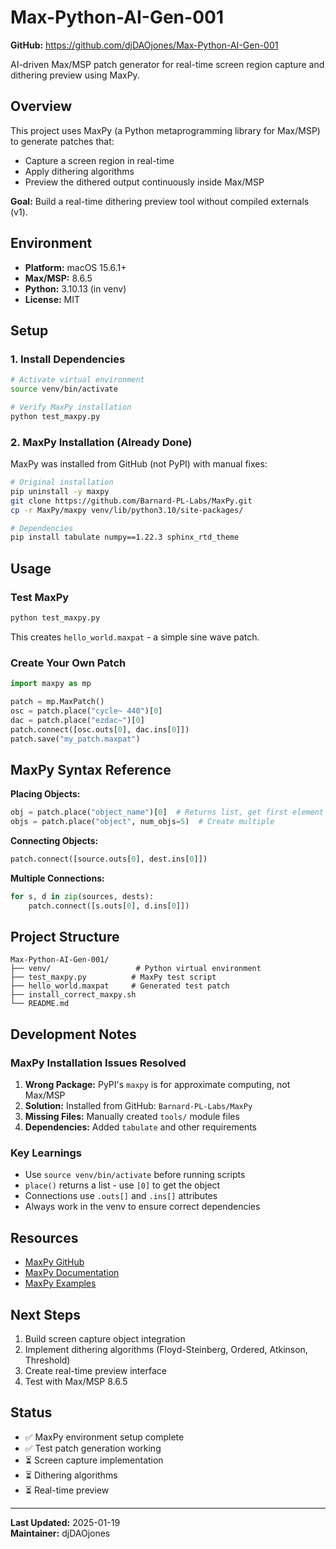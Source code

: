 # Max-Python-AI-Gen-001

**GitHub:** https://github.com/djDAOjones/Max-Python-AI-Gen-001

AI-driven Max/MSP patch generator for real-time screen region capture and dithering preview using MaxPy.

## Overview

This project uses MaxPy (a Python metaprogramming library for Max/MSP) to generate patches that:
- Capture a screen region in real-time
- Apply dithering algorithms
- Preview the dithered output continuously inside Max/MSP

**Goal:** Build a real-time dithering preview tool without compiled externals (v1).

## Environment

- **Platform:** macOS 15.6.1+
- **Max/MSP:** 8.6.5
- **Python:** 3.10.13 (in venv)
- **License:** MIT

## Setup

### 1. Install Dependencies

```bash
# Activate virtual environment
source venv/bin/activate

# Verify MaxPy installation
python test_maxpy.py
```

### 2. MaxPy Installation (Already Done)

MaxPy was installed from GitHub (not PyPI) with manual fixes:

```bash
# Original installation
pip uninstall -y maxpy
git clone https://github.com/Barnard-PL-Labs/MaxPy.git
cp -r MaxPy/maxpy venv/lib/python3.10/site-packages/

# Dependencies
pip install tabulate numpy==1.22.3 sphinx_rtd_theme
```

## Usage

### Test MaxPy

```bash
python test_maxpy.py
```

This creates `hello_world.maxpat` - a simple sine wave patch.

### Create Your Own Patch

```python
import maxpy as mp

patch = mp.MaxPatch()
osc = patch.place("cycle~ 440")[0]
dac = patch.place("ezdac~")[0]
patch.connect([osc.outs[0], dac.ins[0]])
patch.save("my_patch.maxpat")
```

## MaxPy Syntax Reference

**Placing Objects:**
```python
obj = patch.place("object_name")[0]  # Returns list, get first element
objs = patch.place("object", num_objs=5)  # Create multiple
```

**Connecting Objects:**
```python
patch.connect([source.outs[0], dest.ins[0]])
```

**Multiple Connections:**
```python
for s, d in zip(sources, dests):
    patch.connect([s.outs[0], d.ins[0]])
```

## Project Structure

```
Max-Python-AI-Gen-001/
├── venv/                   # Python virtual environment
├── test_maxpy.py          # MaxPy test script
├── hello_world.maxpat     # Generated test patch
├── install_correct_maxpy.sh
└── README.md
```

## Development Notes

### MaxPy Installation Issues Resolved

1. **Wrong Package:** PyPI's `maxpy` is for approximate computing, not Max/MSP
2. **Solution:** Installed from GitHub: `Barnard-PL-Labs/MaxPy`
3. **Missing Files:** Manually created `tools/` module files
4. **Dependencies:** Added `tabulate` and other requirements

### Key Learnings

- Use `source venv/bin/activate` before running scripts
- `place()` returns a list - use `[0]` to get the object
- Connections use `.outs[]` and `.ins[]` attributes
- Always work in the venv to ensure correct dependencies

## Resources

- [MaxPy GitHub](https://github.com/Barnard-PL-Labs/MaxPy)
- [MaxPy Documentation](https://barnard-pl-labs.github.io/MaxPy/)
- [MaxPy Examples](https://github.com/Barnard-PL-Labs/MaxPy/tree/main/examples)

## Next Steps

1. Build screen capture object integration
2. Implement dithering algorithms (Floyd-Steinberg, Ordered, Atkinson, Threshold)
3. Create real-time preview interface
4. Test with Max/MSP 8.6.5

## Status

- ✅ MaxPy environment setup complete
- ✅ Test patch generation working
- ⏳ Screen capture implementation
- ⏳ Dithering algorithms
- ⏳ Real-time preview

---

**Last Updated:** 2025-01-19  
**Maintainer:** djDAOjones
